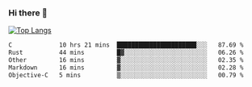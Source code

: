 ### Hi there 👋

<!--
**3Xpl0it3r/3Xpl0it3r** is a ✨ _special_ ✨ repository because its `README.md` (this file) appears on your GitHub profile.

Here are some ideas to get you started:

- 🔭 I’m currently working on ...
- 🌱 I’m currently learning ...
- 👯 I’m looking to collaborate on ...
- 🤔 I’m looking for help with ...
- 💬 Ask me about ...
- 📫 How to reach me: ...
- 😄 Pronouns: ...
- ⚡ Fun fact: ...
-->


[![Top Langs](https://github-readme-stats.vercel.app/api/top-langs/?username=3Xpl0it3r&layout=compact)](https://github.com/3Xpl0it3r/3Xpl0it3r)

<!--START_SECTION:waka-->

```txt
C             10 hrs 21 mins  ██████████████████████░░░   87.69 %
Rust          44 mins         █▓░░░░░░░░░░░░░░░░░░░░░░░   06.26 %
Other         16 mins         ▓░░░░░░░░░░░░░░░░░░░░░░░░   02.35 %
Markdown      16 mins         ▓░░░░░░░░░░░░░░░░░░░░░░░░   02.28 %
Objective-C   5 mins          ▒░░░░░░░░░░░░░░░░░░░░░░░░   00.79 %
```

<!--END_SECTION:waka-->
